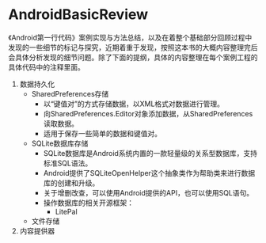 # AndroidBasicReview
《Android第一行代码》案例实现与方法总结，以及在着整个基础部分回顾过程中发现的一些细节的标记与探究，近期着重于发现，按照这本书的大概内容整理完后会具体分析发现的细节问题。除了下面的提纲，具体的内容整理在每个案例工程的具体代码中的注释里面。



1. 数据持久化
   + SharedPreferences存储
     + 以“键值对”的方式存储数据，以XML格式对数据进行管理。
     + 向SharedPreferences.Editor对象添加数据，从SharedPreferences读取数据。
     + 适用于保存一些简单的数据和键值对。
   + SQLite数据库存储
     + SQLite数据库是Android系统内置的一款轻量级的关系型数据库，支持标准SQL语法。
     + Android提供了SQLiteOpenHelper这个抽象类作为帮助类来进行数据库的创建和升级。
     + 关于增删改查，可以使用Android提供的API，也可以使用SQL语句。
     + 操作数据库的相关开源框架：
       + LitePal
   + 文件存储
2. 内容提供器